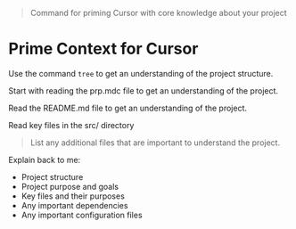 > Command for priming Cursor with core knowledge about your project

# Prime Context for Cursor

Use the command `tree` to get an understanding of the project structure.

Start with reading the prp.mdc file to get an understanding of the project.

Read the README.md file to get an understanding of the project.

Read key files in the src/ directory

> List any additional files that are important to understand the project.

Explain back to me:
- Project structure
- Project purpose and goals
- Key files and their purposes
- Any important dependencies
- Any important configuration files